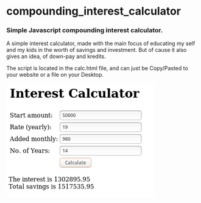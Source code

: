 # compounding_interest_calculator
<h3>Simple Javascript compounding interest calculator.</h3>
<p>A simple interest calculator, made with the main focus of educating my self and my kids in the worth of savings and investment. But of cause it also gives an idea, of down-pay and kredits.</p>

<p>The script is located in the calc.html file, and can just be Copy/Pasted to your website or a file on your Desktop.</p>


<img src="https://raw.githubusercontent.com/rune1979/compounding_interest_calculator/master/screendump.png" alt="Screenshot of compounding interest calculator"> 

